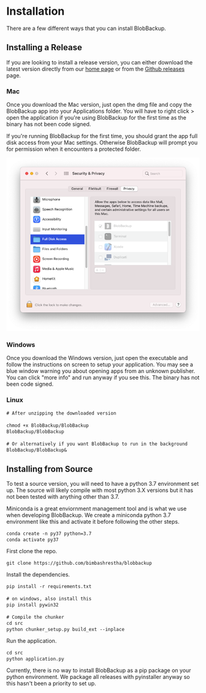 # Installation

There are a few different ways that you can install BlobBackup.

## Installing a Release 

If you are looking to install a release version, you can either 
download the latest version directly from our 
[home page](https://blobbackup.com) or from the 
[Github releases](https://github.com/bimbashrestha/blobbackup/releases)
page. 

### Mac

Once you download the Mac version, just open the dmg file and 
copy the BlobBackup app into your Applications folder. You will
have to right click > open the application if you're using 
BlobBackup for the first time as the binary has not been 
code signed.

If you're running BlobBackup for the first time, you should grant 
the app full disk access from your Mac settings. Otherwise
BlobBackup will prompt you for permission when it encounters a
protected folder.

![](images/install-mac-1.png)

### Windows

Once you download the Windows version, just open the executable 
and follow the instructions on screen to setup your application. 
You may see a blue window warning you about opening apps from 
an unknown publisher. You can click "more info" and run anyway 
if you see this. The binary has not been code signed.

### Linux

```
# After unzipping the downloaded version

chmod +x BlobBackup/BlobBackup
BlobBackup/BlobBackup

# Or alternatively if you want BlobBackup to run in the background
BlobBackup/BlobBackup&
```

## Installing from Source

To test a source version, you will need to have a python 3.7 
environment set up. The source will likely compile with most 
python 3.X versions but it has not been tested with anything 
other than 3.7. 

Miniconda is a great enviornment management tool and is what 
we use when developing BlobBackup. We create a miniconda 
python 3.7 environment like this and activate it before following 
the other steps.

```
conda create -n py37 python=3.7
conda activate py37
```

First clone the repo.

```
git clone https://github.com/bimbashrestha/blobbackup
```

Install the dependencies.

```
pip install -r requirements.txt

# on windows, also install this
pip install pywin32

# Compile the chunker
cd src
python chunker_setup.py build_ext --inplace
```

Run the application.

```
cd src
python application.py
```

Currently, there is no way to install BlobBackup as a pip package 
on your python environment. We package all releases with pyinstaller 
anyway so this hasn't been a priority to set up. 

